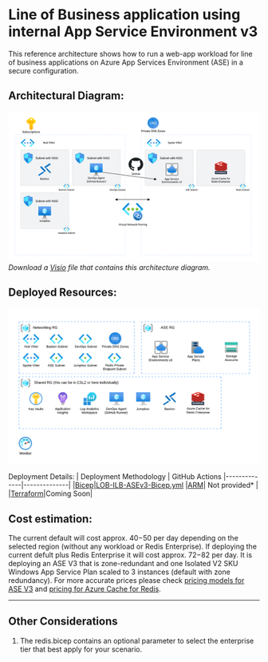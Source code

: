 # Line of Business application using internal App Service Environment v3

This reference architecture shows how to run a web-app workload for line of business applications on Azure App Services Environment (ASE) in a secure configuration. 

## Architectural Diagram:

![image](/docs/Images/ASE/AppServiceLandingZoneArchitecture.png)
*Download a [Visio](/docs/AppServiceLandingZoneArchitecture.vsd) file that contains this architecture diagram.*


## Deployed Resources:
![image](/docs/Images/ASE/AppServiceDeployedResources.png)

Deployment Details:
| Deployment Methodology | GitHub Actions
|--------------|--------------|
|[Bicep](/reference-implementations/LOB-ILB-ASEv3/bicep/README.md)|[LOB-ILB-ASEv3-Bicep.yml](/.github/workflows/LOB-ILB-ASEv3-Bicep.yml)
|[ARM](/reference-implementations/LOB-ILB-ASEv3/azure-resource-manager/README.md)| Not provided* |
|[Terraform](/reference-implementations/LOB-ILB-ASEv3/terraform/README.md)|Coming Soon|

## Cost estimation:

The current default will cost approx. $40-$50 per day depending on the selected region (without any workload or Redis Enterprise). If deploying the current defult plus Redis Enterprise it will cost approx. $72-$82 per day. It is deploying an ASE V3 that is zone-redundant and one Isolated V2 SKU Windows App Service Plan scaled to 3 instances (default with zone redundancy). For more accurate prices please check [pricing models for ASE V3](https://docs.microsoft.com/en-us/azure/app-service/environment/overview#pricing) and [pricing for Azure Cache for Redis](https://azure.microsoft.com/en-us/pricing/details/cache/).

---

## Other Considerations

1. The redis.bicep contains an optional parameter to select the enterprise tier that best apply for your scenario.

